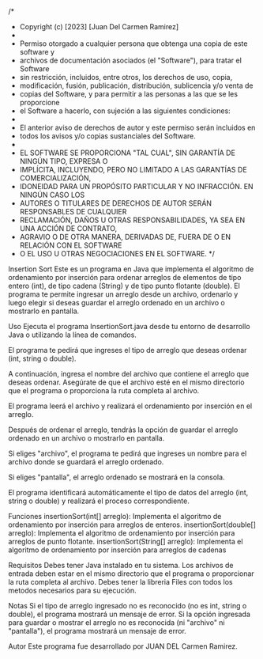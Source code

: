 /*
 * Copyright (c) [2023] [Juan Del Carmen Ramirez]
 * 
 * Permiso otorgado a cualquier persona que obtenga una copia de este software y 
 * archivos de documentación asociados (el "Software"), para tratar el Software 
 * sin restricción, incluidos, entre otros, los derechos de uso, copia, 
 * modificación, fusión, publicación, distribución, sublicencia y/o venta de 
 * copias del Software, y para permitir a las personas a las que se les proporcione 
 * el Software a hacerlo, con sujeción a las siguientes condiciones:
 * 
 * El anterior aviso de derechos de autor y este permiso serán incluidos en 
 * todos los avisos y/o copias sustanciales del Software.
 * 
 * EL SOFTWARE SE PROPORCIONA "TAL CUAL", SIN GARANTÍA DE NINGÚN TIPO, EXPRESA O 
 * IMPLÍCITA, INCLUYENDO, PERO NO LIMITADO A LAS GARANTÍAS DE COMERCIALIZACIÓN, 
 * IDONEIDAD PARA UN PROPÓSITO PARTICULAR Y NO INFRACCIÓN. EN NINGÚN CASO LOS 
 * AUTORES O TITULARES DE DERECHOS DE AUTOR SERÁN RESPONSABLES DE CUALQUIER 
 * RECLAMACIÓN, DAÑOS U OTRAS RESPONSABILIDADES, YA SEA EN UNA ACCIÓN DE CONTRATO, 
 * AGRAVIO O DE OTRA MANERA, DERIVADAS DE, FUERA DE O EN RELACIÓN CON EL SOFTWARE 
 * O EL USO U OTRAS NEGOCIACIONES EN EL SOFTWARE.
 */



Insertion Sort
Este es un programa en Java que implementa el algoritmo de ordenamiento por inserción para ordenar arreglos de elementos de tipo entero (int), de tipo cadena (String) y de tipo punto flotante (double). El programa te permite ingresar un arreglo desde un archivo, ordenarlo y luego elegir si deseas guardar el arreglo ordenado en un archivo o mostrarlo en pantalla.

Uso
Ejecuta el programa InsertionSort.java desde tu entorno de desarrollo Java o utilizando la línea de comandos.

El programa te pedirá que ingreses el tipo de arreglo que deseas ordenar (int, string o double).

A continuación, ingresa el nombre del archivo que contiene el arreglo que deseas ordenar. Asegúrate de que el archivo esté en el mismo directorio que el programa o proporciona la ruta completa al archivo.

El programa leerá el archivo y realizará el ordenamiento por inserción en el arreglo.

Después de ordenar el arreglo, tendrás la opción de guardar el arreglo ordenado en un archivo o mostrarlo en pantalla.

Si eliges "archivo", el programa te pedirá que ingreses un nombre para el archivo donde se guardará el arreglo ordenado.

Si eliges "pantalla", el arreglo ordenado se mostrará en la consola.

El programa identificará automáticamente el tipo de datos del arreglo (int, string o double) y realizará el proceso correspondiente.

Funciones
insertionSort(int[] arreglo): Implementa el algoritmo de ordenamiento por inserción para arreglos de enteros.
insertionSort(double[] arreglo): Implementa el algoritmo de ordenamiento por inserción para arreglos de punto flotante.
insertionSort(String[] arreglo): Implementa el algoritmo de ordenamiento por inserción para arreglos de cadenas

Requisitos
Debes tener Java instalado en tu sistema.
Los archivos de entrada deben estar en el mismo directorio que el programa o proporcionar la ruta completa al archivo.
Debes tener la libreria Files con todos los metodos necesarios para su ejecución.

Notas
Si el tipo de arreglo ingresado no es reconocido (no es int, string o double), el programa mostrará un mensaje de error.
Si la opción ingresada para guardar o mostrar el arreglo no es reconocida (ni "archivo" ni "pantalla"), el programa mostrará un mensaje de error.

Autor
Este programa fue desarrollado por JUAN DEL Carmen Ramirez.